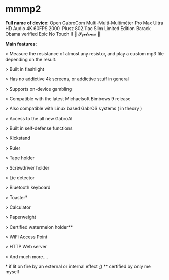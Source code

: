# mmmp2

**Full name of device:**
Open GabroCom Multi-Multi-Multiméter Pro Max Ultra HD Audio 4K 60FPS 2000  Plusz 802.11ac Slim Limited Edition Barack Obama verified Epic No Touch II  🎀 𝓢𝔃𝓮𝓵𝓮𝓷𝓬𝓮 🎀

**Main features:**


\> Measure the resistance of almost any resistor, and play a custom mp3 file depending on the result.

\> Built in flashlight

\> Has no addictive 4k screens, or addictive stuff in general

\> Supports on-device gambling

\> Compatible with the latest Michaelsoft Bimbows 9 release

\> Also compatible with Linux based GabrOS systems ( in theory )

\> Access to the all new GabroAI 

\> Built in self-defense functions

\> Kickstand

\> Ruler

\> Tape holder

\> Screwdriver holder

\> Lie detector

\> Bluetooth keyboard

\> Toaster\*

\> Calculator

\> Paperweight

\> Certified watermelon holder\*\*

\> WiFi Access Point

\> HTTP Web server

\> And much more....




\* if lit on fire by an external or internal effect ;)
\*\* certified by only me myself